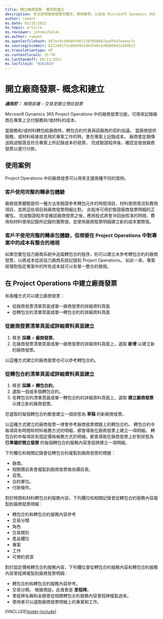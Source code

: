 ```yaml
---
title: 開立廠商發票- 概念和建立
description: 本文說明廠商發票的概念、使用案例，以及在 Microsoft Dynamics 365 Project Operations 中建立廠商發票的方式。
author: rumant
ms.date: 03/25/2022
ms.topic: article
ms.reviewer: johnmichalak
ms.author: rumant
ms.openlocfilehash: b57ec8cdb6097e6f2207056667aadfb43ee8acfc
ms.sourcegitcommit: b2224d1f3c0bd4925d647e6ca3960db81a209521
ms.translationtype: HT
ms.contentlocale: zh-TW
ms.lasthandoff: 08/11/2022
ms.locfileid: "9261924"
---
```

# <a name="vendor-invoicing---concept-and-creation"></a>開立廠商發票- 概念和建立

_**適用於：** 精簡部署 - 交易至開立預估發票_

Microsoft Dynamics 365 Project Operations 中的廠商發票功能，可用來記錄廠商在專案上交付服務和/或材料的成本。

當服務和/或材料轉包給廠商時，轉包合約代表與該廠商的契約協議。 當廠商提供服務，或材料經接收並用於專案工作的時，會在專案上記錄成本。 廠商會定期傳送經過驗證且符合專案上所記錄成本的發票。 完成驗證程序後，確認並發放廠商發票以進行付款。

## <a name="scenarios-for-use"></a>使用案例

Project Operations 中的廠商發票可以用來支援兩種不同的案例。

### <a name="customers-use-the-full-subcontracting-experiences"></a>客戶使用完整的轉承包體驗

廠商發票體驗提供一種方法來驗證參考轉包元件的時間項目、材料使用情況和費用項目，並將這些項目與廠商發票明細比對。 此程序可用於驗證廠商發票明細的正確性。 完成驗證程序並確認廠商發票之後，應用程式將會沖回由核准的時間、費用和材料使用記錄所記錄的實際值，並使用廠商發票明細建立新的成本實際值。

### <a name="customers-dont-use-the-full-subcontracting-experiences-but-want-to-have-a-unified-view-of-costs-on-projects-in-project-operations"></a>客戶不使用完整的轉承包體驗，但想要在 Project Operations 中對專案中的成本有整合的檢視

如果您要在協力廠商系統中追蹤轉包合約程序，則可以建立未參考轉包合約的廠商發票，以將成本從該協力廠商系統記錄到 Project Operations。 如此一來，專案經理對指定專案中的所有成本就可以有單一整合的檢視。

## <a name="creation-of-vendor-invoices-in-project-operations"></a>在 Project Operations 中建立廠商發票

有兩種方式可以建立廠商發票：

- 從廠商發票清單頁面或單一廠商發票的詳細資料頁面
- 從轉包合約清單頁面或單一轉包合約的詳細資料頁面

### <a name="creation-from-the-vendor-invoice-list-page-or-details-page"></a>從廠商發票清單頁面或詳細資料頁面建立

1. 移至 **採購** \> **廠商發票**。
2. 在廠商發票清單頁面或單一廠商發票的詳細資料頁面上，選取 **新增** 以建立新的廠商發票。

以這種方式建立的廠商發票也可以參考轉包合約。

### <a name="creation-from-the-subcontract-list-page-or-details-page"></a>從轉包合約清單頁面或詳細資料頁面建立

1. 移至 **採購** \> **轉包合約**。
2. 選取一個或多個轉包合約。
3. 在轉包合約清單頁面或單一轉包合約的詳細資料頁面上，選取 **建立廠商發票** 以建立新的廠商發票。

您選取的每個轉包合約都會建立一個狀態為 **草稿** 的新廠商發票。

以這種方式建立的廠商發票一律會參考廠商發票標題上的轉包合約。 轉包合約中每項具有時間和材料帳務方式的明細，都會導致在廠商發票上建立一項明細。 轉包合約中每項具有固定價格帳務方式的明細，都會導致在廠商發票上針對狀態為 **已準備好開立發票** 的每個轉包合約服務內容里程碑建立一項明細。

下列欄位和相關記錄會從轉包合約複製到廠商發票的標題：

- 廠商。
- 相關價目表會複製到廠商發票做為價目表。
- 貨幣。
- 合約單位。
- 付款條件。

對於時間和材料轉包合約服務內容，下列欄位和相關記錄會從轉包合約服務內容複製到廠商發票明細：

- 轉包合約和轉包合約服務內容參考
- 交易分類
- 角色
- 交易類別
- 產品欄位
- 專案
- 工作
- 可預約資源

對於固定價格轉包合約服務內容，下列欄位會從轉包合約服務內容和轉包合約服務內容里程碑複製到廠商發票明細：

- 轉包合約和轉包合約服務內容參考。
- 交易分類。 根據預設，此值會是 **里程碑**。
- 里程碑名稱和金額會從相關轉包合約服務內容里程碑複製過來。
- 使用者可以選取廠商發票明細上的專案和工作。

[!INCLUDE[footer-include](../../includes/footer-banner.md)]
